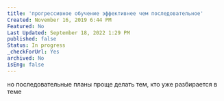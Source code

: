 ```yaml
---
title: 'прогрессивное обучение эффективнее чем последовательное'
Created: November 16, 2019 6:44 PM
Featured: No
Last Updated: September 18, 2022 1:29 PM
published: false
Status: In progress
_checkForUrl: Yes
archived: No
isEng: false
---
```


но последовательные планы проще делать тем, кто уже разбирается в теме